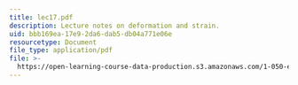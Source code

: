 ```yaml
---
title: lec17.pdf
description: Lecture notes on deformation and strain.
uid: bbb169ea-17e9-2da6-dab5-db04a771e06e
resourcetype: Document
file_type: application/pdf
file: >-
  https://open-learning-course-data-production.s3.amazonaws.com/1-050-engineering-mechanics-i-fall-2007/bbb169ea17e92da6dab5db04a771e06e_lec17.pdf
---
```


